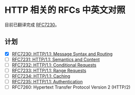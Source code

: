 # HTTP 相关的 RFCs 中英文对照
目前已翻译完成 [RFC7230](https://duoani.github.io/RFC7230.zh-cn/RFC7230.html)。

## 计划
- [x] [RFC7230: HTTP/1.1: Message Syntax and Routing](https://duoani.github.io/HTTP-RFCs.zh-cn/RFC7230.html)
- [ ] [RFC7231: HTTP/1.1: Semantics and Content](https://duoani.github.io/HTTP-RFCs.zh-cn/RFC7231.html)
- [ ] [RFC7232: HTTP/1.1: Conditional Requests](https://duoani.github.io/HTTP-RFCs.zh-cn/RFC7232.html)
- [ ] [RFC7233: HTTP/1.1: Range Requests](https://duoani.github.io/HTTP-RFCs.zh-cn/RFC7233.html)
- [ ] [RFC7234: HTTP/1.1: Caching](https://duoani.github.io/HTTP-RFCs.zh-cn/RFC7234.html)
- [ ] [RFC7235: HTTP/1.1: Authentication](https://duoani.github.io/HTTP-RFCs.zh-cn/RFC7235.html)
- [ ] RFC7260: Hypertext Transfer Protocol Version 2 (HTTP/2)
